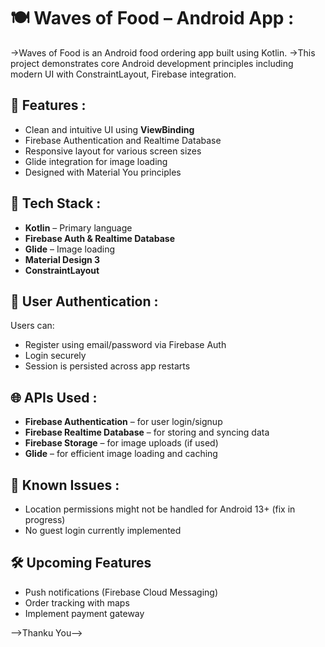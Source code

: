 # 🍽️ Waves of Food – Android App :
 ->Waves of Food is an Android food ordering app built using Kotlin. 
 ->This project demonstrates core Android development principles including modern UI with ConstraintLayout, Firebase integration.

## 📍 Features :

- Clean and intuitive UI using **ViewBinding**
- Firebase Authentication and Realtime Database
- Responsive layout for various screen sizes
- Glide integration for image loading
- Designed with Material You principles

## 🧩 Tech Stack :

- **Kotlin** – Primary language
- **Firebase Auth & Realtime Database**
- **Glide** – Image loading
- **Material Design 3**
- **ConstraintLayout**  
 
 ## 🔐 User Authentication :

Users can:
- Register using email/password via Firebase Auth
- Login securely
- Session is persisted across app restarts

## 🌐 APIs Used :

- **Firebase Authentication** – for user login/signup
- **Firebase Realtime Database** – for storing and syncing data
- **Firebase Storage** – for image uploads (if used)
- **Glide** – for efficient image loading and caching

## 🚧 Known Issues :

- Location permissions might not be handled for Android 13+ (fix in progress)
- No guest login currently implemented

## 🛠️ Upcoming Features

- Push notifications (Firebase Cloud Messaging)
- Order tracking with maps
- Implement payment gateway

-->Thanku You-->


 








